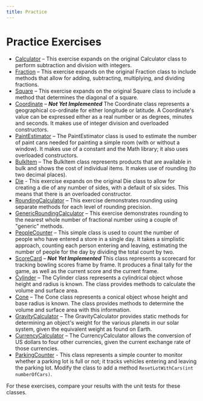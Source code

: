 ```yaml
---
title: Practice
---
```

# Practice Exercises

* [Calculator](Calculator.md) – This exercise expands on the original Calculator class to perform subtraction and division with integers.
* [Fraction](Fraction.md) – This exercise expands on the original Fraction class to include methods that allow for adding, subtracting, multiplying, and dividing fractions.
* [Square](Square.md) – This exercise expands on the original Square class to include a method that determines the diagonal of a square.
* [Coordinate](Coordinate.md) – ***Not Yet Implemented*** The Coordinate class represents a geographical co-ordinate for either longitude or latitude. A Coordinate's value can be expressed either as a real number or as degrees, minutes and seconds. It makes use of integer division and overloaded constructors.
* [PaintEstimator](PaintEstimator.md) – The PaintEstimator class is used to estimate the number of paint cans needed for painting a simple room (with or without a window). It makes use of a constant and the Math library; it also uses overloaded constructors.
* [BulkItem](BulkItem.md) – The BulkItem class represents products that are available in bulk and shows the cost of individual items. It makes use of rounding (to two decimal places).
* [Die](Die.md) - This exercise expands on the original Die class to allow for creating a die of any number of sides, with a default of six sides. This means that there is an overloaded constructor. 
* [RoundingCalculator](RoundingCalculator.md) – This exercise demonstrates rounding using separate methods for each level of rounding precision.
* [GenericRoundingCalculator](GenericRoundingCalculator.md) – This exercise demonstrates rounding to the nearest whole number of fractional number using a couple of "generic" methods.
* [PeopleCounter](PeopleCounter.md) – This simple class is used to count the number of people who have entered a store in a single day. It takes a simplistic approach, counting each person entering and leaving, estimating the number of people for the day by dividing the total count by two.
* [ScoreCard](ScoreCard.md) – ***Not Yet Implemented*** This class represents a scorecard for tracking bowling scores frame by frame. It produces a final tally for the game, as well as the current score and the current frame. 
* [Cylinder](Cylinder.md) – The Cylinder class represents a cylindrical object whose height and radius is known. The class provides methods to calculate the volume and surface area.
* [Cone](Cone.md) – The Cone class represents a conical object whose height and base radius is known. The class provides methods to determine the volume and surface area with this information.
* [GravityCalculator](GravityCalculator.md) – The GravityCalculator provides static methods for determining an object's weight for the various planets in our solar system, given the equivalent weight as found on Earth.
* [CurrencyCalculator](CurrencyCalculator.md) – The CurrencyCalculator allows the conversion of US dollars to four other currencies, given the current exchange rate of those currencies.
* [ParkingCounter](ParkingCounter.md) - This class represents a simple counter to monitor whether a parking lot is full or not; it tracks vehicles entering and leaving the parking lot. Modify the class to add a method `ResetLotWithCars(int numberOfCars)`.

For these exercises, compare your results with the unit tests for these classes.

